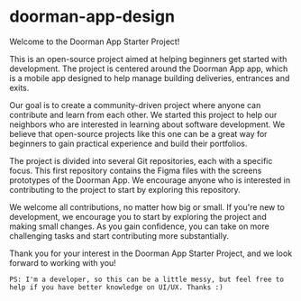 # doorman-app-design

Welcome to the Doorman App Starter Project!

This is an open-source project aimed at helping beginners get started with development. The project is centered around the Doorman App app, which is a mobile app designed to help manage building deliveries, entrances and exits.

Our goal is to create a community-driven project where anyone can contribute and learn from each other. We started this project to help our neighbors who are interested in learning about software development. We believe that open-source projects like this one can be a great way for beginners to gain practical experience and build their portfolios.

The project is divided into several Git repositories, each with a specific focus. This first repository contains the Figma files with the screens prototypes of the Doorman App. We encourage anyone who is interested in contributing to the project to start by exploring this repository.

We welcome all contributions, no matter how big or small. If you're new to development, we encourage you to start by exploring the project and making small changes. As you gain confidence, you can take on more challenging tasks and start contributing more substantially.

Thank you for your interest in the Doorman App Starter Project, and we look forward to working with you!

```PS: I'm a developer, so this can be a little messy, but feel free to help if you have better knowledge on UI/UX. Thanks :)```
